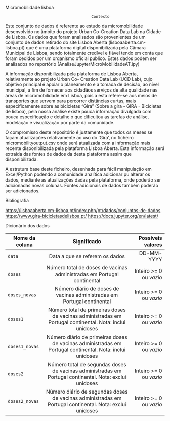 Micromobilidade lisboa 

                                          Contexto

Este conjunto de dados é referente ao estudo da micromobilidade desenvolvido no âmbito do
projeto Urban Co-Creation Data Lab na Cidade de Lisboa. Os dados que foram analisados são
provenientes de um conjunto de dados retirado do site Lisboa Aberta (lisboaaberta.cm-lisboa.pt)
que é uma plataforma digital disponibilizada pela Câmara Municipal de Lisboa, sendo totalmente
credível e fiável tendo em conta que foram cedidos por um organismo oficial publico. Estes dados
podem ser analisados no reportório (AnaliseJupyterMicroMobilidadeAT.ipy)

A informação disponibilizada pela plataforma de Lisboa Aberta, relativamente ao projeto Urban Co-
Creation Data Lab (UCD Lab), cujo objetivo principal é apoiar o planeamento e a tomada de decisão,
ao nível municipal, a fim de fornecer aos cidadãos serviços de alta qualidade nas áreas de
micromobilidade em Lisboa, pois a esta refere-se aos meios de transportes que servem para
percorrer distâncias curtas, mais especificamente sobre as bicicletas “Gira” (Sobre a gira - GIRA -
Bicicletas de lisboa), pela nossa análise existe pouca informação divulgada com pouca especificação
e detalhe o que dificultou as tarefas de análise, modelação e visualização por parte da comunidade.

O compromisso deste repositório é justamente que todos os meses se façam atualizações
relativamente ao uso do ‘Gira’, no ficheiro micromobilityoutput.csv onde será atualizada com a
informação mais recente disponibilizada pela plataforma Lisboa Aberta. Esta informação será
extraída das fontes de dados da desta plataforma assim que disponibilizada.

A estrutura base deste ficheiro, desenhada para fácil manipulação em Excel/Python
podendo a comunidade analítica adicionar pu alterar os dados, mediante as atualizações
dadas pela plataforma, onde poderão ser adicionadas novas colunas. Fontes adicionais de
dados também poderão ser adicionados.



Bibliografia

https://lisboaaberta.cm-lisboa.pt/index.php/pt/dados/conjuntos-de-dados
https://www.gira-bicicletasdelisboa.pt/
https://docs.jupyter.org/en/latest/

Dicionário dos dados

| Nome da coluna        | Significado           | Possíveis valores  |
| ------------- |:-------------:| -----:|
| `data` | Data a que se referem os dados | DD-MM-YYYY |
| `doses` | Número total de doses de vacinas administradas em Portugal continental | Inteiro >= 0 ou _vazio_ |
| `doses_novas` | Número diário de doses de vacinas administradas em Portugal continental | Inteiro >= 0 ou _vazio_ |
| `doses1` | Número total de primeiras doses de vacinas administradas em Portugal continental. Nota: inclui unidoses | Inteiro >= 0 ou _vazio_ |
| `doses1_novas` | Número diário de primeiras doses de vacinas administradas em Portugal continental. Nota: inclui unidoses | Inteiro >= 0 ou _vazio_ |
| `doses2` | Número total de segundas doses de vacinas administradas em Portugal continental. Nota: exclui unidoses | Inteiro >= 0 ou _vazio_ |
| `doses2_novas` | Número diário de segundas doses de vacinas administradas em Portugal continental. Nota: exclui unidoses | Inteiro >= 0 ou _vazio_ |
